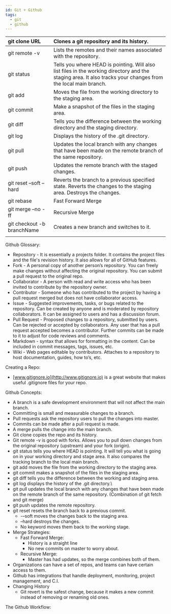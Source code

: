 ```yaml
---
id: Git + Github
tags:
  - git
  - github
---
```


| git clone URL | Clones a git repository and its history.  |
| :---- | :---- |
| git remote \-v | Lists the remotes and their names associated with the repository.  |
| git status | Tells you where HEAD is pointing. Will also list files in the working directory and the staging area. It also tracks your changes from the local main branch.  |
| git add | Moves the file from the working directory to the staging area.  |
| git commit  | Make a snapshot of the files in the staging area. |
| git diff | Tells you the difference between the working directory and the staging directory. |
| git log | Displays the history of the .git directory. |
| git pull | Updates the local branch with any changes that have been made on the remote branch of the same repository. |
| git push | Updates the remote branch with the staged changes. |
| git reset  –soft –hard | Reverts the branch to a previous specified state. Reverts the changes to the staging area. Destroys the changes.  |
| git rebase | Fast Forward Merge |
| git merge –no \-ff | Recursive Merge |
| git checkout \-b branchName | Creates a new branch and switches to it.  |
|  |  |

Github Glossary:

* Repository \- It is essentially a projects folder. It contains the project files and the file's revision history. It also allows for all of GitHub features.  
* Fork \- A personal copy of another person’s repository. You can freely make changes without affecting the original repository. You can submit a pull request to the original repo.   
* Collaborator \- A person with read and write access who has been invited to contribute by the repository owner.   
* Contributor \- Someone who has contributed to the project by having a pull request merged but does not have collaborator access.   
* Issue \- Suggested improvements, tasks, or bugs related to the repository. Can be created by anyone and is moderated by repository collaborators. It can be assigned to users and has a discussion forum.   
* Pull Request \- Proposed changes to a repository, submitted by users. Can be rejected or accepted by collaborators. Any user that has a pull request accepted becomes a contributor. Further commits can be made to it to adjust for code reviews and comments.  
* Markdown \- syntax that allows for formatting in the content. Can be included in commit messages, tags, issues, etc.   
* Wiki \- Web pages editable by contributors. Attaches to a repository to host documentation, guides, how to’s, etc. 

Creating a Repo:

* [www.gitignore.io](http://www.gitignore.io) is a great website that makes useful .gitignore files for your repo.

Github Concepts:

* A branch is a safe development environment that will not affect the main branch.   
* Committing is small and measurable changes to a branch.  
* Pull requests ask the repository users to pull the changes into master.  
* Commits can be made after a pull request is made.   
* A merge pulls the change into the main branch.  
* Git clone copies the repo and its history.  
* Git remote \-v is good with forks. Allows you to pull down changes from the original repository (upstream) and your fork (origin).  
* git status tells you where HEAD is pointing. It will tell you what is going on in your working directory and stage area. It also compares the tracking branch to the local main branch.   
* git add moves the file from the working directory to the staging area.  
* git commit makes a snapshot of the files in the staging area.   
* git diff tells you the difference between the working and staging area.   
* git log displays the history of the .git directory.\\  
* git pull updates the local branch with any changes that have been made on the remote branch of the same repository. (Combination of git fetch and git merge)  
* git push updates the remote repository.  
* git reset resets the branch back to a previous commit.   
  * \-–soft moves the changes back to the staging area.  
  * –hard destroys the changes.   
  * No keyword moves them back to the working stage.   
* Merge Strategies:  
  * Fast Forward Merge:  
    * History is a straight line  
    * No new commits on master to worry about.  
  * Recursive Merge:  
    * Master has had updates, so the merge combines both of them.   
* Organizations can have a set of repos, and teams can have certain access to them.   
* Github has integrations that handle deployment, monitoring, project management, and C.I.  
* Changing History  
  * Git revert is the safest change, because it makes a new commit instead of removing or renaming old ones. 

The Github Workflow:  
